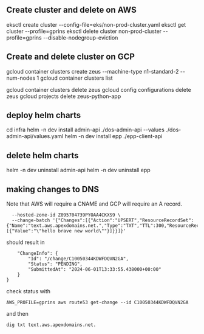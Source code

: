 ## Create cluster and delete on AWS

eksctl create cluster --config-file=eks/non-prod-cluster.yaml
eksctl get cluster --profile=gprins
eksctl delete cluster non-prod-cluster --profile=gprins --disable-nodegroup-eviction

## Create and delete cluster on GCP
gcloud container clusters create zeus --machine-type n1-standard-2 --num-nodes 1
gcloud container clusters list

gcloud container clusters delete zeus
gcloud config configurations delete zeus
gcloud projects delete zeus-python-app


## deploy helm charts
cd infra
helm -n dev install  admin-api ./dos-admin-api --values ./dos-admin-api/values.yaml
helm -n dev install epp ./epp-client-api

## delete helm charts
helm -n dev uninstall admin-api
helm -n dev uninstall epp


## making changes to DNS
Note that AWS will require a CNAME and GCP will require an A record.

```AWS_PROFILE=gprins aws route53 change-resource-record-sets \
  --hosted-zone-id Z095704739PYOAA4CKXS9 \
  --change-batch '{"Changes":[{"Action":"UPSERT","ResourceRecordSet":{"Name":"text.aws.apexdomains.net.","Type":"TXT","TTL":300,"ResourceRecords":[{"Value":"\"hello brave new world\""}]}}]}'
  ```

should result in

```{
    "ChangeInfo": {
        "Id": "/change/C10050344KDWFDQVN2GA",
        "Status": "PENDING",
        "SubmittedAt": "2024-06-01T13:33:55.438000+00:00"
    }
}
```

check status with 

`AWS_PROFILE=gprins aws route53 get-change --id C10050344KDWFDQVN2GA`

and then 

`dig txt text.aws.apexdomains.net.`